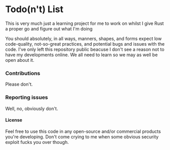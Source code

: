 # Todo(n't) List

This is very much just a learning project for me to work on whilst I give Rust a proper go and figure out what I'm doing

You should absolutely, in all ways, manners, shapes, and forms expect low code-quality, not-so-great practices, and potential bugs and issues with the code. I've only left this repository public beacuse I don't see a reason not to have my developments online. We all need to learn so we may as well be open about it.

### Contributions

Please don't.

### Reporting issues

Well, no, obviously don't.

#### License

Feel free to use this code in any open-source and/or commercial products you're developing. Don't come crying to me when some obvious security exploit fucks you over though.
